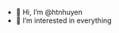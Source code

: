 - 👋 Hi, I’m @htnhuyen
- 👀 I’m interested in everything

<!---
htnhuyen/htnhuyen is a ✨ special ✨ repository because its `README.md` (this file) appears on your GitHub profile.
You can click the Preview link to take a look at your changes.
--->
